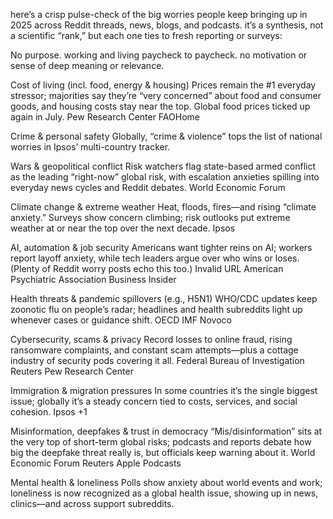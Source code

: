 here’s a crisp pulse-check of the big worries people keep bringing up in 2025 across Reddit threads, news, blogs, and podcasts. it’s a synthesis, not a scientific “rank,” but each one ties to fresh reporting or surveys:

No purpose. working and living paycheck to paycheck. no motivation or sense of deep meaning or relevance. 

Cost of living (incl. food, energy & housing)
Prices remain the #1 everyday stressor; majorities say they’re “very concerned” about food and consumer goods, and housing costs stay near the top. Global food prices ticked up again in July. 
Pew Research Center
FAOHome

Crime & personal safety
Globally, “crime & violence” tops the list of national worries in Ipsos’ multi-country tracker.

Wars & geopolitical conflict
Risk watchers flag state-based armed conflict as the leading “right-now” global risk, with escalation anxieties spilling into everyday news cycles and Reddit debates. 
World Economic Forum

Climate change & extreme weather
Heat, floods, fires—and rising “climate anxiety.” Surveys show concern climbing; risk outlooks put extreme weather at or near the top over the next decade. 
Ipsos

AI, automation & job security
Americans want tighter reins on AI; workers report layoff anxiety, while tech leaders argue over who wins or loses. (Plenty of Reddit worry posts echo this too.) 
Invalid URL
American Psychiatric Association
Business Insider

Health threats & pandemic spillovers (e.g., H5N1)
WHO/CDC updates keep zoonotic flu on people’s radar; headlines and health subreddits light up whenever cases or guidance shift. 
OECD
IMF
Novoco

Cybersecurity, scams & privacy
Record losses to online fraud, rising ransomware complaints, and constant scam attempts—plus a cottage industry of security pods covering it all. 
Federal Bureau of Investigation
Reuters
Pew Research Center

Immigration & migration pressures
In some countries it’s the single biggest issue; globally it’s a steady concern tied to costs, services, and social cohesion. 
Ipsos
+1

Misinformation, deepfakes & trust in democracy
“Mis/disinformation” sits at the very top of short-term global risks; podcasts and reports debate how big the deepfake threat really is, but officials keep warning about it. 
World Economic Forum
Reuters
Apple Podcasts

Mental health & loneliness
Polls show anxiety about world events and work; loneliness is now recognized as a global health issue, showing up in news, clinics—and across support subreddits.